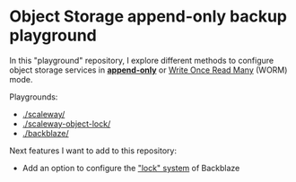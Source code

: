 # Object Storage append-only backup playground

In this "playground" repository, I explore different methods to configure object storage services in [**append-only**](https://notes.sklein.xyz/Write%20Once%20Read%20Many/) or [Write Once Read Many](https://notes.sklein.xyz/Write%20Once%20Read%20Many/) (WORM) mode.

Playgrounds:

- [./scaleway/](./scaleway/)
- [./scaleway-object-lock/](./scaleway-object-lock/)
- [./backblaze/](./backblaze/)

Next features I want to add to this repository:

- Add an option to configure the ["lock" system](https://www.scaleway.com/en/docs/object-storage/api-cli/object-lock/#aws-cli-object-lock-configuration) of Backblaze
